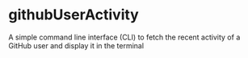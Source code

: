 # githubUserActivity
A simple command line interface (CLI) to fetch the recent activity of a GitHub user and display it in the terminal
